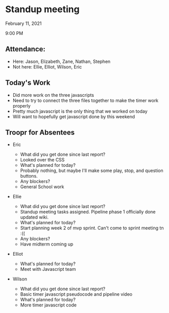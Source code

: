 # Standup meeting 
February 11, 2021

9:00 PM

## Attendance:
- Here: Jason, Elizabeth, Zane, Nathan, Stephen
- Not here: Ellie, Elliot, Wilson, Eric

## Today's Work
- Did more work on the three javascripts
- Need to try to connect the three files together to make the timer work properly
- Pretty much javascript is the only thing that we worked on today
- Will want to hopefully get javascript done by this weekend

## Troopr for Absentees
- Eric
  - What did you get done since last report?
  - Looked over the CSS
  - What's planned for today?
  - Probably nothing, but maybe I'll make some play, stop, and question buttons.
  - Any blockers?
  - General School work
  
- Ellie
  - What did you get done since last report?
  - Standup meeting tasks assigned. Pipeline phase 1 officially done updated wiki.
  - What's planned for today?
  - Start planning week 2 of mvp sprint. Can't come to sprint meeting tn :((
  - Any blockers?
  - Have midterm coming up
  
- Elliot
  - What's planned for today?
  - Meet with Javascript team
  
- Wilson
  - What did you get done since last report?
  - Basic timer javascript pseudocode and pipeline video
  - What's planned for today?
  - More timer javascript code
